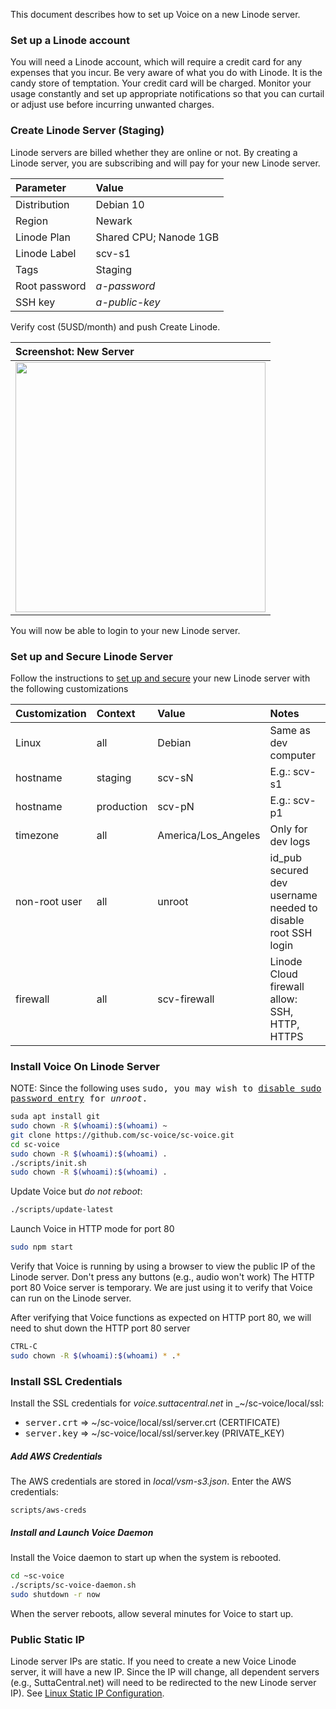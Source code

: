 This document describes how to set up Voice on a new Linode server.

### Set up a Linode account
You will need a Linode account,
which will require a credit card for any expenses that you incur.
Be very aware of what you do with Linode. It is the candy store of temptation.
Your credit card will be charged. 
Monitor your usage constantly and set up appropriate notifications 
so that you can curtail or adjust use before incurring unwanted charges.

### Create Linode Server (Staging)
Linode servers are billed whether they are online or not.
By creating a Linode server, you are subscribing and will 
pay for your new Linode server.

| Parameter | Value |
| :---- | :---- |
| Distribution | Debian 10 |
| Region | Newark |
| Linode Plan | Shared CPU; Nanode 1GB |
| Linode Label | scv-s1 |
| Tags | Staging |
| Root password | _a-password_ |
| SSH key | _a-public-key_ |

Verify cost (5USD/month) and push </kbd>Create Linode</kbd>.

| Screenshot: New Server |
| :----- |
| <a href="https://raw.githubusercontent.com/sc-voice/sc-voice/master/docs/assets/img/linode-staging.png?raw=true"><img src="https://raw.githubusercontent.com/sc-voice/sc-voice/master/docs/assets/img/linode-staging.png?raw=true" width=400px></a>

You will now be able to login to your new Linode server.

### Set up and Secure Linode Server

Follow the instructions to 
[set up and secure](https://www.linode.com/docs/guides/set-up-and-secure/)
your new Linode server with the following customizations

| Customization | Context | Value | Notes |
| :---- | :---- | :---- | :---- |
| Linux | all | Debian | Same as dev computer |
| hostname | staging | scv-sN | E.g.: scv-s1  |
| hostname | production | scv-pN | E.g.: scv-p1 |
| timezone | all | America/Los_Angeles | Only for dev logs |
| non-root user | all | unroot | id_pub secured dev username needed to disable root SSH login |
| firewall | all | scv-firewall | Linode Cloud firewall allow: SSH, HTTP, HTTPS |

### Install Voice On Linode Server
NOTE: Since the following uses <kbd>sudo<sudo>, 
you may wish to 
[disable sudo password entry](https://phpraxis.wordpress.com/2016/09/27/enable-sudo-without-password-in-ubuntudebian/)
for _unroot_.

```bash
suda apt install git
sudo chown -R $(whoami):$(whoami) ~
git clone https://github.com/sc-voice/sc-voice.git
cd sc-voice
sudo chown -R $(whoami):$(whoami) .
./scripts/init.sh
sudo chown -R $(whoami):$(whoami) .
```

Update Voice but *do not reboot*:
```bash
./scripts/update-latest
```

Launch Voice in HTTP mode for port 80

```bash
sudo npm start
```

Verify that Voice is running by using a browser to view the public IP of the
Linode server. Don't press any buttons (e.g., audio won't work)
The HTTP port 80 Voice server is temporary. 
We are just using it to verify that Voice can run on the Linode server. 


After verifying that Voice functions as expected on HTTP port 80,
we will need to shut down the HTTP port 80 server 

```bash
CTRL-C
sudo chown -R $(whoami):$(whoami) * .*
```

### Install SSL Credentials

Install the SSL credentials for _voice.suttacentral.net_ 
in _~/sc-voice/local/ssl:

* <kbd>server.crt</kbd> => ~/sc-voice/local/ssl/server.crt (CERTIFICATE)
* <kbd>server.key</kbd> => ~/sc-voice/local/ssl/server.key (PRIVATE_KEY)

##### Add AWS Credentials

The AWS credentials are stored in _local/vsm-s3.json_. 
Enter the AWS credentials:

```
scripts/aws-creds
```

##### Install and Launch Voice Daemon 

Install the Voice daemon to start up when the system is rebooted.

```bash
cd ~sc-voice
./scripts/sc-voice-daemon.sh
sudo shutdown -r now
```

When the server reboots, allow several minutes for Voice to start up.

### Public Static IP

Linode server IPs are static. If you need to create a new Voice Linode server,
it will have a new IP. Since the IP will change, all dependent servers
(e.g., SuttaCentral.net) will need to be redirected to the new Linode server IP).
See [Linux Static IP Configuration](https://www.linode.com/docs/guides/linux-static-ip-configuration/).

